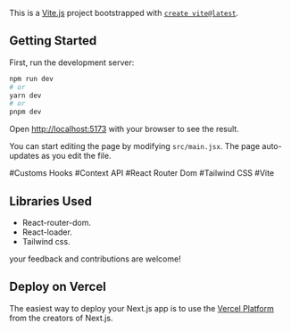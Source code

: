 This is a [Vite.js](https://vitejs.dev/) project bootstrapped with [`create vite@latest`](https://github.com/vercel/next.js).

## Getting Started

First, run the development server:

```bash
npm run dev
# or
yarn dev
# or
pnpm dev
```

Open [http://localhost:5173](http://localhost:5173) with your browser to see the result.

You can start editing the page by modifying `src/main.jsx`. The page auto-updates as you edit the file.

#Customs Hooks
#Context API
#React Router Dom
#Tailwind CSS
#Vite


## Libraries Used

- React-router-dom.
- React-loader.
- Tailwind css.

your feedback and contributions are welcome!

## Deploy on Vercel

The easiest way to deploy your Next.js app is to use the [Vercel Platform](https://vercel.com/new?utm_medium=default-template&filter=next.js&utm_source=create-next-app&utm_campaign=create-next-app-readme) from the creators of Next.js.

